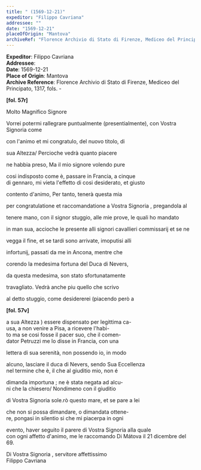 ```yaml
---
title: " (1569-12-21)"
expeditor: "Filippo Cavriana"
addressee: ""
date: "1569-12-21"
placeOfOrigin: "Mantova"
archiveRef: "Florence Archivio di Stato di Firenze, Mediceo del Principato, 1317, fols. -"
---
```


**Expeditor**: Filippo Cavriana  
**Addressee**:   
**Date**: 1569-12-21  
**Place of Origin**: Mantova  
**Archive Reference**: Florence Archivio di Stato di Firenze, Mediceo del Principato, 1317, fols. -  


**[fol. 57r]**

  
Molto Magnifico Signore 

  
Vorrei potermi rallegrare puntualmente (presentialmente), con Vostra Signoria  come
            
con l'animo et mi congratulo, del nuovo titolo, di
            
sua Altezza/ Percioche vedrà quanto piacere
            
ne habbia preso, Ma il mio signore  volendo pure
            
cosi indisposto come è, passare in Francia, a cinque   
di gennaro, mi vieta l'effetto di cosi desiderato, et giusto
            
contento d'animo, Per tanto, tenerà questa mia
            
per congratulatione  et raccomandatione  a Vostra Signoria , pregandola al
            
tenere mano, con  il signor  stuggio, alle mie prove, le quali ho mandato
            
in man sua, accioche le presente  alli signori cavallieri commissarij et se ne
            
vegga il fine, et se tardi sono arrivate, imoputisi alli
            
infortunij, passati da me in Ancona, mentre che
            
corendo la medesima fortuna del Duca di Nevers,
            
da questa medesima, son stato sfortunatamente
            
travagliato. Vedrà anche piu quello che scrivo
            
al detto stuggio, come desidererei (piacendo però a
        


**[fol. 57v]**

  
a sua Altezza ) essere dispensato per legittima ca-  
usa, a non venire a Pisa, a ricevere l'habi-  
to ma se cosi fosse il pacer suo, che il comen-  
dator Petruzzi me lo disse in Francia, con  una
            
lettera di sua serenità, non  possendo io, in modo
            
alcuno, lasciare il duca di Nevers, sendo Sua Eccellenza   
nel termine che è, il che al giuditio mio, non  é
            
dimanda importuna ; ne è stata negata ad alcu-  
ni che la chiesero/ Nondimeno con  il giuditio
            
di Vostra Signoria sole.rò questo mare, et se pare a lei
            
che non si possa dimandare, o dimandata ottene-  
re, pongasi in silentio si che mi piacerpa in ogni
            
evento, haver seguito il parere di Vostra Signoria  alla quale   
con ogni affetto d'animo, me le raccomando  Di Mátova il 21 dicembre del 69.
        

  
Di Vostra Signoria , servitore affettissimo   
Filippo Cavriana

